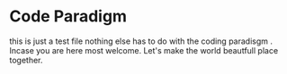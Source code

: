 # Code Paradigm

this is just a test file nothing else has to do with the coding paradisgm . Incase you are here most welcome. Let's make the world beautfull place together. 
